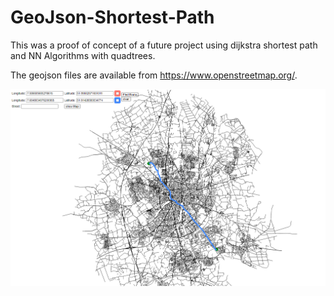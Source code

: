 # GeoJson-Shortest-Path
This was a proof of concept of a future project using dijkstra shortest path and NN Algorithms with quadtrees. 

The geojson files are available from https://www.openstreetmap.org/.

<img src="route.PNG">
